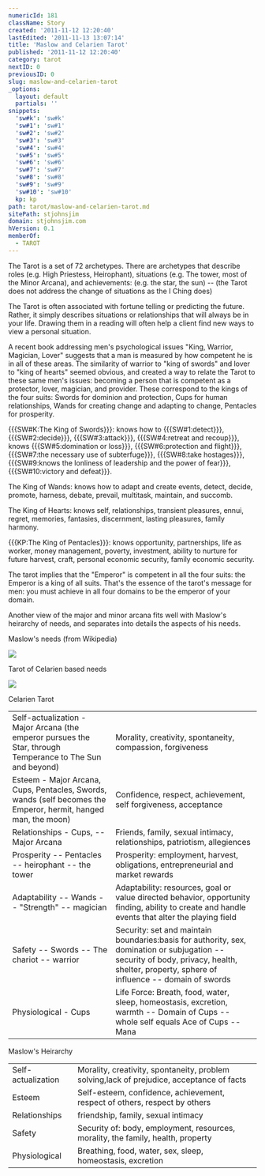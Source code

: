 ```yaml
---
numericId: 181
className: Story
created: '2011-11-12 12:20:40'
lastEdited: '2011-11-13 13:07:14'
title: 'Maslow and Celarien Tarot'
published: '2011-11-12 12:20:40'
category: tarot
nextID: 0
previousID: 0
slug: maslow-and-celarien-tarot
_options:
  layout: default
  partials: ''
snippets:
  'sw#k': 'sw#k'
  'sw#1': 'sw#1'
  'sw#2': 'sw#2'
  'sw#3': 'sw#3'
  'sw#4': 'sw#4'
  'sw#5': 'sw#5'
  'sw#6': 'sw#6'
  'sw#7': 'sw#7'
  'sw#8': 'sw#8'
  'sw#9': 'sw#9'
  'sw#10': 'sw#10'
  kp: kp
path: tarot/maslow-and-celarien-tarot.md
sitePath: stjohnsjim
domain: stjohnsjim.com
hVersion: 0.1
memberOf:
  - TAROT
---
```


The Tarot is a set of 72 archetypes. There are archetypes that describe roles (e.g. High Priestess, Heirophant), situations (e.g. The tower, most of the Minor Arcana), and achievements: (e.g. the star, the sun) -- (the Tarot does not address the change of situations as the I Ching does)

The Tarot is often associated with fortune telling or predicting the future. Rather, it simply describes situations or relationships that will always be in your life. Drawing them in a reading will often help a client find new ways to view a personal situation.

A recent book addressing men's psychological issues "King, Warrior, Magician, Lover" suggests that a man is measured by how competent he is in all of these areas. The similarity of warrior to "king of swords" and lover to "king of hearts" seemed obvious, and created a way to relate the Tarot to these same men's issues: becoming a person that is competent as a protector, lover, magician, and provider. These correspond to the kings of the four suits: Swords for dominion and protection, Cups for human relationships, Wands for creating change and adapting to change, Pentacles for prosperity.

{{{SW#K:The King of Swords}}}: knows how to {{{SW#1:detect}}}, {{{SW#2:decide}}}, {{{SW#3:attack}}}, {{{SW#4:retreat and recoup}}}, knows {{{SW#5:domination or loss}}}, {{{SW#6:protection and flight}}}, {{{SW#7:the necessary use of subterfuge}}}, {{{SW#8:take hostages}}}, {{{SW#9:knows the lonliness of leadership and the power of fear}}}, {{{SW#10:victory and defeat}}}.

The King of Wands: knows how to adapt and create events, detect, decide, promote, harness, debate, prevail, multitask, maintain, and succomb.

The King of Hearts: knows self, relationships, transient pleasures, ennui, regret, memories, fantasies, discernment, lasting pleasures, family harmony.

{{{KP:The King of Pentacles}}}: knows opportunity, partnerships, life as worker, money management, poverty, investment, ability to nurture for future harvest, craft, personal economic security, family economic security.

The tarot implies that the "Emperor" is competent in all the four suits: the Emperor is a king of all suits. That's the essence of the tarot's message for men: you must achieve in all four domains to be the emperor of your domain.

Another view of the major and minor arcana fits well with Maslow's heirarchy of needs, and separates into details the aspects of his needs.

Maslow's needs (from Wikipedia)

![][0]

Tarot of Celarien based needs

![][1]

<table> Celarien Tarot <tbody><tr><td> Self-actualization - Major Arcana (the emperor pursues the Star, through Temperance to The Sun and beyond) </td><td> Morality, creativity, spontaneity, compassion, forgiveness </td></tr><tr><td> Esteem - Major Arcana, Cups, Pentacles, Swords, wands (self becomes the Emperor, hermit, hanged man, the moon) </td><td> Confidence, respect, achievement, self forgiveness, acceptance </td></tr><tr><td> Relationships - Cups, -- Major Arcana </td><td> Friends, family, sexual intimacy, relationships, patriotism, allegiences </td></tr><tr><td> Prosperity -- Pentacles -- heirophant -- the tower </td><td> Prosperity: employment, harvest, obligations, entrepreneurial and market rewards </td></tr><tr><td> Adaptability -- Wands -- "Strength" -- magician </td><td> Adaptability: resources, goal or value directed behavior, opportunity finding, ability to create and handle events that alter the playing field </td></tr><tr><td> Safety -- Swords -- The chariot -- warrior </td><td> Security: set and maintain boundaries:basis for authority, sex, domination or subjugation -- security of body, privacy, health, shelter, property, sphere of influence -- domain of swords </td></tr><tr><td> Physiological - Cups </td><td> Life Force: Breath, food, water, sleep, homeostasis, excretion, warmth -- Domain of Cups -- whole self equals Ace of Cups -- Mana  
 </td></tr></tbody></table>

<table> Maslow's Heirarchy <tbody><tr><td> Self-actualization </td><td> Morality, creativity, spontaneity, problem solving,lack of prejudice, acceptance of facts </td></tr><tr><td> Esteem </td><td> Self-esteem, confidence, achievement, respect of others, respect by others </td></tr><tr><td> Relationships </td><td> friendship, family, sexual intimacy </td></tr><tr><td> Safety </td><td> Security of: body, employment, resources, morality, the family, health, property </td></tr><tr><td> Physiological </td><td> Breathing, food, water, sex, sleep, homeostasis, excretion </td></tr></tbody></table>

[0]: http://upload.wikimedia.org/wikipedia/commons/6/60/Maslow%27s_Hierarchy_of_Needs.svg
[1]: assets/_resampled/resizedimage536402-Celarien-Heirarchy.001.gif
